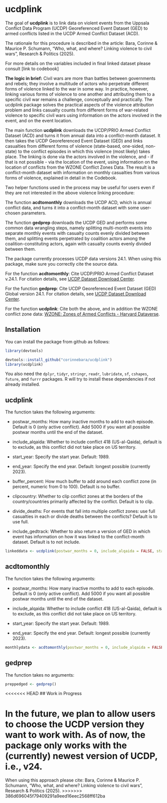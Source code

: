
<!-- README.md is generated from README.Rmd. Please edit that file -->

# ucdplink

The goal of **ucdplink** is to link data on violent events from the
Uppsala Conflict Data Program (UCDP) Georeferenced Event Dataset (GED)
to armed conflicts listed in the UCDP Armed Conflict Dataset (ACD).

The rationale for this procedure is described in the article: Bara,
Corinne & Maurice P. Schumann, “Who, what, and where? Linking violence
to civil wars”, Research & Politics (2025).

For more details on the variables included in final linked dataset
please consult \[link to codebook\]

**The logic in brief:** Civil wars are more than battles between
governments and rebels; they involve a multitude of actors who
perpetrate different forms of violence linked to the war in some way. In
practice, however, linking various forms of violence to one another and
attributing them to a specific civil war remains a challenge,
conceptually and practically. The ucdplink package solves the practical
aspects of the violence attribution problem and links casualty counts
from different forms of war-related violence to specific civil wars
using information on the actors involved in the event, and on the event
location.

The main function **ucdplink** downloads the UCDP/PRIO Armed Conflict
Dataset (ACD) and turns it from annual data into a conflict-month
dataset. It then takes the UCDP Georeferenced Event Dataset (GED) and
links casualties from different forms of violence (state-based,
one-sided, non-state) to the conflict episodes in which this violence
(most likely) takes place. The linking is done via the actors involved
in the violence, and - if that is not possible - via the location of the
event, using information on the location of conflicts from the WZONE
Conflict Zones Data. The result is a conflict-month dataset with
information on monthly casualties from various forms of violence,
explained in detail in the Codebook.

Two helper functions used in the process may be useful for users even if
they are not interested in the above violence linking procedure:

The function **acdtomonthly** downloads the UCDP ACD, which is annual
conflict data, and turns it into a conflict-month dataset with some
user-chosen parameters.

The function **gedprep** downloads the UCDP GED and performs some common
data wrangling steps, namely splitting multi-month events into separate
monthly events with casualty counts evenly divided between them, and
splitting events perpetrated by coalition actors among the
coalition-constituting actors, again with casualty counts evenly divided
between them.

The package currently processes UCDP data versions 24.1. When using this
package, make sure you correctly cite the source data.

For the function **acdtomonthly**: Cite UCDP/PRIO Armed Conflict Dataset
v.24.1. For citation details, see [UCDP Dataset Download
Center](https://ucdp.uu.se/downloads/).

For the function **gedprep**: Cite UCDP Georeferenced Event Dataset
(GED) Global version 24.1. For citation details, see [UCDP Dataset
Download Center](https://ucdp.uu.se/downloads/).

For the function **ucdplink**: Cite both the above, and in addition the
WZONE conflict zone data: [WZONE: Zones of Armed Conflicts - Harvard
Dataverse](https://dataverse.harvard.edu/dataset.xhtml?persistentId=doi:10.7910/DVN/PUWJEU).

## Installation

You can install the package from github as follows:

``` r
library(devtools)

devtools::install_github("corinnebara/ucdplink")
library(ucdplink)
```

You also need the `dplyr`, `tidyr`, `stringr`, `readr`,
`lubridate`, `sf`, `cshapes`, `future`, and `furrr` packages. R will try
to install these dependencies if not already installed.

## ucdplink

The function takes the following arguments:

- postwar_months: How many inactive months to add to each episode.
  Default is 0 (only active conflict). Add 5000 if you want all possible
  postwar months until the end of the dataset.

- include_alqaida: Whether to include conflict 418 (US-al-Qaida),
  default is to exclude, as this conflict did not take place on US
  territory.

- start_year: Specify the start year. Default: 1989.

- end_year: Specify the end year. Default: longest possible (currently
  2023).

- buffer_percent: How much buffer to add around each conflict zone (in
  percent, numeric from 0 to 100). Default is no buffer.

- clipcountry: Whether to clip conflict zones at the borders of the
  country/countries primarily affected by the conflict. Default is to
  clip.

- divide_deaths: For events that fall into multiple conflict zones: use
  full casualties in each or divide deaths between the conflicts?
  Default is to use full.

- include_gedtrack: Whether to also return a version of GED in which
  event has information on how it was linked to the conflict-month
  dataset. Default is to not include.

``` r
linkeddata <- ucdplink(postwar_months = 0, include_alqaida = FALSE, start_year = 1989, end_year = 2023, buffer_percent = 0, clipcountry = TRUE, divide_deaths = FALSE, include_gedtrack = FALSE)
```

## acdtomonthly

The function takes the following arguments:

- postwar_months: How many inactive months to add to each episode.
  Default is 0 (only active conflict). Add 5000 if you want all possible
  postwar months until the end of the dataset.

- include_alqaida: Whether to include conflict 418 (US-al-Qaida),
  default is to exclude, as this conflict did not take place on US
  territory.

- start_year: Specify the start year. Default: 1989.

- end_year: Specify the end year. Default: longest possible (currently
  2023).

``` r
monthlydata <- acdtomonthly(postwar_months = 0, include_alqaida = FALSE, start_year = 1989, end_year = 2023)
```

## gedprep

The function takes no arguments:

``` r
preppedged <- gedprep()
```

\<\<\<\<\<\<\< HEAD \## Work in Progress

# In the future, we plan to allow users to choose the UCDP version they want to work with. As of now, the package only works with the (currently) newest version of UCDP, i.e., v24.

When using this approach please cite: Bara, Corinne & Maurice P.
Schumann, “Who, what, and where? Linking violence to civil wars”,
Research & Politics (2025). \>\>\>\>\>\>\>
386d696045f79409291a9eed16eec2568ff612ba
